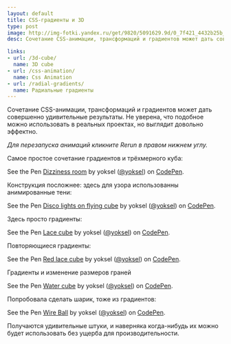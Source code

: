 ```yaml
---
layout: default
title: СSS-градиенты и 3D
type: post
image: http://img-fotki.yandex.ru/get/9820/5091629.9d/0_7f421_4432b25b_L.png
desc: Сочетание CSS-анимации, трансформаций и градиентов может дать совершенно удивительные результаты. Не уверена, что подобное можно использовать в реальных проектах, но выглядит довольно эффектно.

links: 
- url: /3d-cube/
  name: 3D cube
- url: /css-animation/
  name: Css Animation
- url: /radial-gradients/
  name: Радиальные градиенты
---
```


Сочетание CSS-анимации, трансформаций и градиентов может дать совершенно удивительные результаты. Не уверена, что подобное можно использовать в реальных проектах, но выглядит довольно эффектно.<!--more-->

<i>Для перезапуска анимаций кликните Rerun в правом нижнем углу.</i>

Самое простое сочетание градиентов и трёхмерного куба:

<p data-height="368" data-theme-id="0" data-slug-hash="uDGJz" data-default-tab="result" class='codepen'>See the Pen <a href='http://codepen.io/yoksel/pen/uDGJz'>Dizziness room</a> by yoksel (<a href='http://codepen.io/yoksel'>@yoksel</a>) on <a href='http://codepen.io'>CodePen</a>.</p>
<script async src="//codepen.io/assets/embed/ei.js"></script>

Конструкция посложнее: здесь для узора использованны анимированные тени:

<p data-height="526" data-theme-id="0" data-slug-hash="nxgrp" data-default-tab="result" class='codepen'>See the Pen <a href='http://codepen.io/yoksel/pen/nxgrp'>Disco lights on flying cube</a> by yoksel (<a href='http://codepen.io/yoksel'>@yoksel</a>) on <a href='http://codepen.io'>CodePen</a>.</p>
<script async src="//codepen.io/assets/embed/ei.js"></script>

Здесь просто градиенты:

<p data-height="452" data-theme-id="0" data-slug-hash="kcIyb" data-default-tab="result" class='codepen'>See the Pen <a href='http://codepen.io/yoksel/pen/kcIyb'>Lace cube</a> by yoksel (<a href='http://codepen.io/yoksel'>@yoksel</a>) on <a href='http://codepen.io'>CodePen</a>.</p>
<script async src="//codepen.io/assets/embed/ei.js"></script>

Повторяющиеся градиенты:

<p data-height="544" data-theme-id="0" data-slug-hash="iaKyC" data-default-tab="result" class='codepen'>See the Pen <a href='http://codepen.io/yoksel/pen/iaKyC'>Red lace cube</a> by yoksel (<a href='http://codepen.io/yoksel'>@yoksel</a>) on <a href='http://codepen.io'>CodePen</a>.</p>
<script async src="//codepen.io/assets/embed/ei.js"></script>

Градиенты и изменение размеров граней

<p data-height="462" data-theme-id="0" data-slug-hash="CIvkg" data-default-tab="result" class='codepen'>See the Pen <a href='http://codepen.io/yoksel/pen/CIvkg'>Water cube</a> by yoksel (<a href='http://codepen.io/yoksel'>@yoksel</a>) on <a href='http://codepen.io'>CodePen</a>.</p>
<script async src="//codepen.io/assets/embed/ei.js"></script>

Попробовала сделать шарик, тоже из градиентов:

<p data-height="407" data-theme-id="0" data-slug-hash="Feqdw" data-default-tab="result" class='codepen'>See the Pen <a href='http://codepen.io/yoksel/pen/Feqdw'>Wire Ball</a> by yoksel (<a href='http://codepen.io/yoksel'>@yoksel</a>) on <a href='http://codepen.io'>CodePen</a>.</p>
<script async src="//codepen.io/assets/embed/ei.js"></script>

Получаются удивительные штуки, и наверняка когда-нибудь их можно будет использовать без ущерба для производительности.

